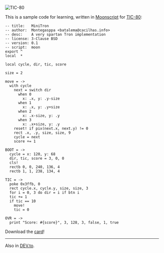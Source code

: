 ![TIC-80](//cacilhas.info/img/tic80.png)

This is a sample code for learning, written in [Moonscript](https://moonscript.org/) for [TIC-80](https://tic80.com/):

    -- title:   MiniTron
    -- author:  Montegasppa <batalema@cacilhas.info>
    -- desc:    A very spartan Tron implementation
    -- license: 3-Clause BSD
    -- version: 0.1
    -- script:  moon
    export ^
    local  *
    
    local cycle, dir, tic, score
    
    size = 2
    
    move = ->
      with cycle
        next = switch dir
          when 0
            x: .x, y: .y-size
          when 1
            x: .x, y: .y+size
          when 2
            x: .x-size, y: .y
          when 3
            x: .x+size, y: .y
        reset! if pix(next.x, next.y) != 0
        rect .x, .y, size, size, 9
        cycle = next
        score += 1
    
    BOOT = ->
      cycle = x: 120, y: 68
      dir, tic, score = 3, 0, 0
      cls!
      rectb 0, 0, 240, 136, 4
      rectb 1, 1, 238, 134, 4
    
    TIC = ->
      poke 0x3ffb, 0
      rect cycle.x, cycle.y, size, size, 3
      for i = 0, 3 do dir = i if btn i
      tic += 1
      if tic == 10
        move!
        tic = 0
    
    OVR = ->
      print "Score: #{score}", 3, 128, 3, false, 1, true

Download the [card](//github.com/cacilhas/misc/blob/master/minitron.tic)!

* * *

Also in [DEV.to](https://dev.to/cacilhas/a-minitron-in-47-lines-10d6).